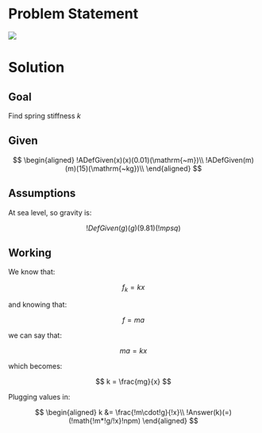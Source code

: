 # Problem Statement

![](!imgdir/57a824d2d52940d7567e8646f0df1154733150a6.png)

# Solution

## Goal

Find spring stiffness $k$

## Given

$$
\begin{aligned}
    !ADefGiven(x)(x)(0.01)(\mathrm{~m})\\
    !ADefGiven(m)(m)(15)(\mathrm{~kg})\\
\end{aligned}
$$

## Assumptions

At sea level, so gravity is:

$$
    !DefGiven(g)(g)(9.81)(!mpsq)
$$

## Working

We know that:

$$
f_{k}=k x
$$

and knowing that:

$$
f=ma
$$

we can say that:

$$
ma=kx
$$

which becomes:

$$
k = \frac{mg}{x}
$$

Plugging values in:

$$
\begin{aligned}
    k &= \frac{!m\cdot!g}{!x}\\
    !Answer(k)(=)(!math{!m*!g/!x}!npm)
\end{aligned}
$$